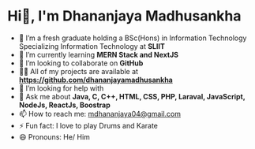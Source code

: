 # Hi👋, I'm Dhananjaya Madhusankha


- 🔭 I’m a fresh graduate holding a BSc(Hons) in Information Technology Specializing Information Technology at **SLIIT**
- 🌱 I’m currently learning **MERN Stack and NextJS**
- 👯 I’m looking to collaborate on **GitHub**
- 👨‍💻 All of my projects are available at **https://github.com/dhananjayamadhusankha**
- 🤔 I’m looking for help with 
- 💬 Ask me about **Java, C, C++, HTML, CSS, PHP, Laraval, JavaScript, NodeJs, ReactJs, Boostrap**
- 📫 How to reach me: mdhananjaya04@gmail.com
- ⚡ Fun fact: I love to play Drums and Karate
- 😄 Pronouns: He/ Him
